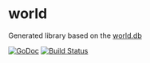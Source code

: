 world
=====

Generated library based on the [world.db](http://openmundi.github.io/)

[![GoDoc](https://godoc.org/github.com/peterhellberg/world?status.svg)](https://godoc.org/github.com/peterhellberg/world)
[![Build Status](https://travis-ci.org/peterhellberg/world.svg?branch=master)](https://travis-ci.org/peterhellberg/world)

